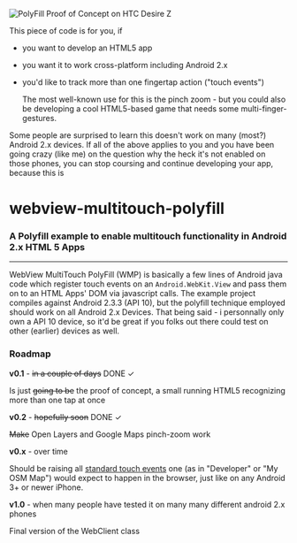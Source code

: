 ![PolyFill Proof of Concept on HTC Desire Z](http://phil.timoessner.de/wmp/wmp.png)

This piece of code is for you, if
* you want to develop an HTML5 app
* you want it to work cross-platform including Android 2.x
* you'd like to track more than one fingertap action ("touch events")

	The most well-known use for this is the pinch zoom - but you could also be developing a cool HTML5-based game that needs some multi-finger-gestures.

Some people are surprised to learn this doesn't work on many (most?) Android 2.x devices. If all of the above applies to you and you have been going crazy (like me) on the question why the heck it's not enabled on those phones, you can stop coursing and continue developing your app, because this is

# webview-multitouch-polyfill
### A Polyfill example to enable multitouch functionality in Android 2.x HTML 5 Apps
------------------------------------------------------------------------------------

WebView MultiTouch PolyFill (WMP) is basically a few lines of Android java code which register touch events on an `Android.WebKit.View` and pass them on to an HTML Apps' DOM via javascript calls. The example project compiles against Android 2.3.3 (API 10), but the polyfill technique employed should work on all Android 2.x Devices. That being said - i personnally only own a API 10 device, so it'd be great if you folks out there could test on other (earlier) devices as well.

### Roadmap

**v0.1** - ~~in a couple of days~~ DONE ✓

Is just ~~going to be~~ the proof of concept, a small running HTML5 recognizing more than one tap at once

**v0.2** - ~~hopefully soon~~ DONE ✓

~~Make~~ Open Layers and Google Maps pinch-zoom work

**v0.x** - over time

Should be raising all [standard touch events](http://en.wikipedia.org/wiki/DOM_events#Touch_events) one (as in "Developer" or "My OSM Map") would expect to happen in the browser, just like on any Android 3+ or newer iPhone.

**v1.0** - when many people have tested it on many many different android 2.x phones

Final version of the WebClient class